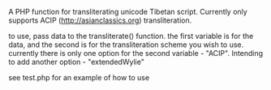 A PHP function for transliterating unicode Tibetan script. 
Currently only supports ACIP (http://asianclassics.org) transliteration. 

to use, pass data to the transliterate() function.
the first variable is for the data, and the second is for the transliteration scheme you wish to use.
currently there is only one option for the second variable - "ACIP". 
Intending to add another option - "extendedWylie"

see test.php for an example of how to use
